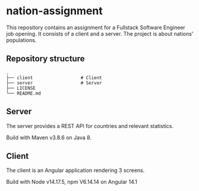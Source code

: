 # nation-assignment

This repository contains an assignment for a Fullstack Software Engineer job opening. It consists of a client and a server. 
The project is about nations' populations.

## Repository structure
```
.
├── client                  # Client
├── server                  # Server
├── LICENSE
└── README.md
```
## Server
The server provides a REST API for countries and relevant statistics.

Build with Maven v3.8.6 on Java 8.

## Client
The client is an Angular application rendering 3 screens.

Build with Node v14.17.5, npm V6.14.14 on Angular 14.1

